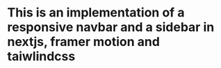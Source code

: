 # This is an implementation of a responsive navbar and a sidebar in nextjs, framer motion and taiwlindcss  
